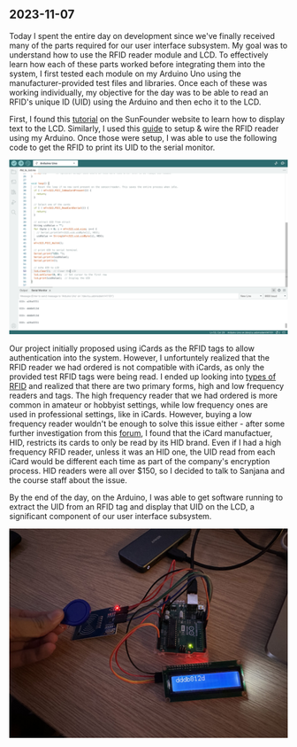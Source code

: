 ## 2023-11-07

Today I spent the entire day on development since we've finally received many of the parts required for our user interface subsystem. My goal was to understand how to use the RFID reader module and LCD. To effectively learn how each of these parts worked before integrating them into the system, I first tested each module on my Arduino Uno using the manufacturer-provided test files and libraries. Once each of these was working individually, my objective for the day was to be able to read an RFID's unique ID (UID) using the Arduino and then echo it to the LCD. 

First, I found this [tutorial](https://learn.sunfounder.com/lesson-1-display-by-i2c-lcd1602/) on the SunFounder website to learn how to display text to the LCD. Similarly, I used this [guide](https://randomnerdtutorials.com/security-access-using-mfrc522-rfid-reader-with-arduino/) to setup & wire the RFID reader using my Arduino. Once those were setup, I was able to use the following code to get the RFID to print its UID to the serial monitor.

![nov72](img/nov72.png)

Our project initially proposed using iCards as the RFID tags to allow authentication into the system. However, I unfortuntely realized that the RFID reader we had ordered is not compatible with iCards, as only the provided test RFID tags were being read. I ended up looking into [types of RFID](https://www.atlasrfidstore.com/rfid-insider/low-frequency-rfid-vs-high-frequency-rfid/) and realized that there are two primary forms, high and low frequency readers and tags. The high frequency reader that we had ordered is more common in amateur or hobbyist settings, while low frequency ones are used in professional settings, like in iCards. However, buying a low frequency reader wouldn't be enough to solve this issue either - after some further investigation from this [forum](https://www.reddit.com/r/accesscontrol/comments/xr02mi/hid_seos_cards_returning_random_values_from_a/), I found that the iCard manufactuer, HID, restricts its cards to only be read by its HID brand. Even if I had a high frequency RFID reader, unless it was an HID one, the UID read from each iCard would be different each time as part of the company's encryption process. HID readers were all over $150, so I decided to talk to Sanjana and the course staff about the issue. 

By the end of the day, on the Arduino, I was able to get software running to extract the UID from an RFID tag and display that UID on the LCD, a significant component of our user interface subsystem. 

![nov7](img/nov7.jpg)